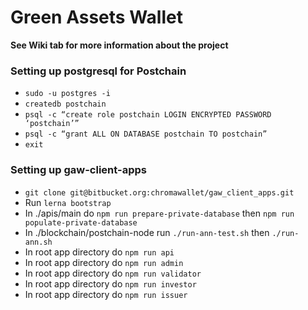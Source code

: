 # Green Assets Wallet

**See Wiki tab for more information about the project**

### Setting up postgresql for Postchain
* `sudo -u postgres -i`
* `createdb postchain`
* `psql -c “create role postchain LOGIN ENCRYPTED PASSWORD ‘postchain’”`
* `psql -c “grant ALL ON DATABASE postchain TO postchain”`
* `exit`

### Setting up gaw-client-apps
* `git clone git@bitbucket.org:chromawallet/gaw_client_apps.git`
* Run `lerna bootstrap`
* In ./apis/main do `npm run prepare-private-database` then `npm run populate-private-database`
* In ./blockchain/postchain-node run `./run-ann-test.sh` then `./run-ann.sh`
* In root app directory do `npm run api`
* In root app directory do `npm run admin`
* In root app directory do `npm run validator`
* In root app directory do `npm run investor`
* In root app directory do `npm run issuer`
